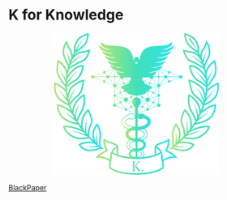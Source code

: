 # K for Knowledge
<p align="center">
  <img src="src/Logo.png" style="width:325px";>
</p>

[BlackPaper](https://github.com/Bingonemo123/K/blob/main/Blackpaper.md)
